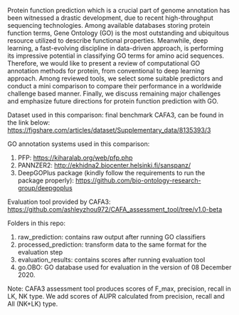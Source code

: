 Protein function prediction which is a crucial part of genome annotation has been witnessed a drastic
development, due to recent high-throughput sequencing technologies. Among available databases storing
protein function terms, Gene Ontology (GO) is the most outstanding and ubiquitous resource utilized
to describe functional properties. Meanwhile, deep learning, a fast-evolving discipline in data-driven
approach, is performing its impressive potential in classifying GO terms for amino acid sequences.
Therefore, we would like to present a review of computational GO annotation methods for protein, from
conventional to deep learning approach. Among reviewed tools, we select some suitable predictors and
conduct a mini comparison to compare their performance in a worldwide challenge based manner. Finally,
we discuss remaining major challenges and emphasize future directions for protein function prediction
with GO.





Dataset used in this comparison: final benchmark CAFA3, can be found in the link below:
https://figshare.com/articles/dataset/Supplementary_data/8135393/3

GO annotation systems used in this comparison:
1. PFP: https://kiharalab.org/web/pfp.php
2. PANNZER2: http://ekhidna2.biocenter.helsinki.fi/sanspanz/
3. DeepGOPlus package (kindly follow the requirements to run the package properly):
https://github.com/bio-ontology-research-group/deepgoplus

Evaluation tool provided by CAFA3:
https://github.com/ashleyzhou972/CAFA_assessment_tool/tree/v1.0-beta


Folders in this repo:
1. raw_prediction: contains raw output after running GO classifiers
2. processed_prediction: transform data to the same format for the evaluation step
3. evaluation_results: contains scores after running evaluation tool
4. go.OBO: GO database used for evaluation in the version of 08 December 2020.

Note: 
CAFA3 assessment tool produces scores of F_max, precision, recall in LK, NK type. We add scores of AUPR calculated from precision, recall and All (NK+LK) type.





